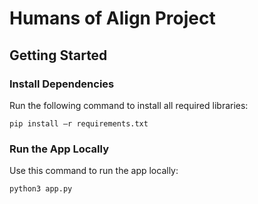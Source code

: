 # Humans of Align Project
## Getting Started
### Install Dependencies
Run the following command to install all required libraries:
```
pip install –r requirements.txt
```

### Run the App Locally
Use this command to run the app locally:
```
python3 app.py
```